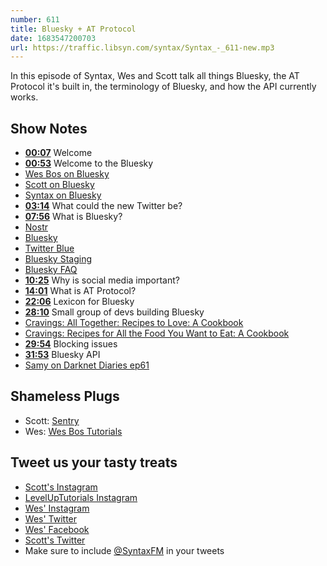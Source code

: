 ```yaml
---
number: 611
title: Bluesky + AT Protocol
date: 1683547200703
url: https://traffic.libsyn.com/syntax/Syntax_-_611-new.mp3
---
```


In this episode of Syntax, Wes and Scott talk all things Bluesky, the AT Protocol it's built in, the terminology of Bluesky, and how the API currently works.

## Show Notes

* **[00:07](#t=00:07)** Welcome
* **[00:53](#t=00:53)** Welcome to the Bluesky
* [Wes Bos on Bluesky](https://bsky.app/profile/wesbos.com)
* [Scott on Bluesky](https://bsky.app/profile/tolin.ski)
* [Syntax on Bluesky](https://bsky.app/profile/syntax.fm)
* **[03:14](#t=03:14)** What could the new Twitter be?
* **[07:56](#t=07:56)** What is Bluesky?
* [Nostr](https://nostr.com/)
* [Bluesky](https://blueskyweb.xyz/)
* [Twitter Blue](https://help.twitter.com/en/using-twitter/twitter-blue)
* [Bluesky Staging](https://staging.bsky.app/)
* [Bluesky FAQ](https://blueskyweb.xyz/faq)
* **[10:25](#t=10:25)** Why is social media important?
* **[14:01](#t=14:01)** What is AT Protocol?
* **[22:06](#t=22:06)** Lexicon for Bluesky
* **[28:10](#t=28:10)** Small group of devs building Bluesky
* [Cravings: All Together: Recipes to Love: A Cookbook](https://amzn.to/3Nulx34)
* [Cravings: Recipes for All the Food You Want to Eat: A Cookbook](https://amzn.to/4225bn7)
* **[29:54](#t=29:54)** Blocking issues
* **[31:53](#t=31:53)** Bluesky API
* [Samy on Darknet Diaries ep61](https://darknetdiaries.com/episode/61/)

## Shameless Plugs

* Scott: [Sentry](https://sentry.io/welcome/)
* Wes: [Wes Bos Tutorials](https://wesbos.com/courses)

## Tweet us your tasty treats

* [Scott's Instagram](https://www.instagram.com/stolinski/)
* [LevelUpTutorials Instagram](https://www.instagram.com/LevelUpTutorials/)
* [Wes' Instagram](https://www.instagram.com/wesbos/)
* [Wes' Twitter](https://twitter.com/wesbos)
* [Wes' Facebook](https://www.facebook.com/wesbos.developer)
* [Scott's Twitter](https://twitter.com/stolinski)
* Make sure to include [@SyntaxFM](https://twitter.com/SyntaxFM) in your tweets
